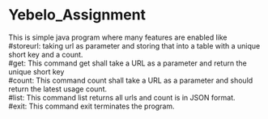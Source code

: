 # Yebelo_Assignment <br /> 
This is simple java program  where many features are enabled like <br /> 
#storeurl: taking url as parameter and storing that into a table with a unique short key and a count.<br /> 
#get: This command get shall take a URL as a parameter and return the unique short key <br /> 
#count: This command count shall take a URL as a parameter and should return the latest usage count. <br /> 
#list: This command list  returns all urls and count is in JSON format.<br /> 
#exit: This command exit  terminates the program.
